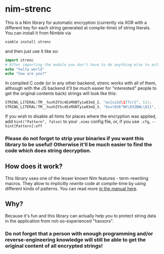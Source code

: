# nim-strenc
This is a Nim library for automatic encryption (currently via XOR with a different key for each string generated at compile-time) of string literals.
You can install it from Nimble via
```sh
nimble install strenc
```
and then just use it like so:
```nim
import strenc
# After importing the module you don't have to do anything else to activate encryption
echo "hello world"
echo "how are you?"
```
In compiled C code (or in any other backend, strenc works with all of them, although with the JS backend it'll be much easier for "interested" people to get the original contents back) strings will look like this:
```c
STRING_LITERAL(TM__huvhZYSc4ExMXNTyiw83eQ_2, "as{xz2d\177cr{", 11);
STRING_LITERAL(TM__huvhZYSc4ExMXNTyiw83eQ_3, "kov\036^NX\032BWL\011", 12);
```
If you wish to disable all hints for places where the encryption was applied, add ``hint("Pattern", false)``
to your `.nims` config file, or, if you use `.cfg`, ``--hint[Pattern]:off``

### Please do not forget to strip your binaries if you want this library to be useful! Otherwise it'll be much easier to find the code which does string decryption.

## How does it work?
This library uses one of the lesser known Nim features - term-rewriting macros. They allow to implicitly *rewrite* code at compile-time by using different kinds of patterns. You can read more [in the manual here](https://nim-lang.org/docs/manual_experimental.html#term-rewriting-macros).

## Why?
Because it's fun and this library can actually help you to protect string data in the application from
not-so-experienced "haxxors".

### Do not forget that a person with enough programming and/or reverse-engineering knowledge will still be able to get the original content of all encrypted strings!